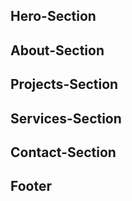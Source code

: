 ## Hero-Section

## About-Section

## Projects-Section

## Services-Section

## Contact-Section

## Footer
